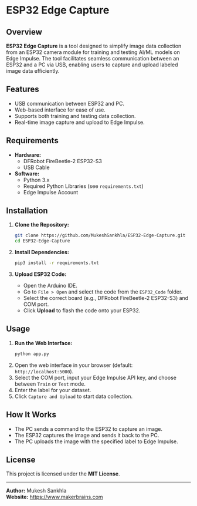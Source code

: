 # ESP32 Edge Capture

## Overview
**ESP32 Edge Capture** is a tool designed to simplify image data collection from an ESP32 camera module for training and testing AI/ML models on Edge Impulse. The tool facilitates seamless communication between an ESP32 and a PC via USB, enabling users to capture and upload labeled image data efficiently.

## Features
- USB communication between ESP32 and PC.
- Web-based interface for ease of use.
- Supports both training and testing data collection.
- Real-time image capture and upload to Edge Impulse.

## Requirements
- **Hardware:**
  - DFRobot FireBeetle-2 ESP32-S3
  - USB Cable
- **Software:**
  - Python 3.x
  - Required Python Libraries (see `requirements.txt`)
  - Edge Impulse Account

## Installation
1. **Clone the Repository:**
   ```bash
   git clone https://github.com/MukeshSankhla/ESP32-Edge-Capture.git
   cd ESP32-Edge-Capture
   ```

2. **Install Dependencies:**
   ```bash
   pip3 install -r requirements.txt
   ```

3. **Upload ESP32 Code:**
   - Open the Arduino IDE.
   - Go to `File > Open` and select the code from the `ESP32_Code` folder.
   - Select the correct board (e.g., DFRobot FireBeetle-2 ESP32-S3) and COM port.
   - Click **Upload** to flash the code onto your ESP32.

## Usage
1. **Run the Web Interface:**
   ```bash
   python app.py
   ```
2. Open the web interface in your browser (default: `http://localhost:5000`).
3. Select the COM port, input your Edge Impulse API key, and choose between `Train` or `Test` mode.
4. Enter the label for your dataset.
5. Click `Capture and Upload` to start data collection.

## How It Works
- The PC sends a command to the ESP32 to capture an image.
- The ESP32 captures the image and sends it back to the PC.
- The PC uploads the image with the specified label to Edge Impulse.

## License
This project is licensed under the **MIT License**.

---
**Author:** Mukesh Sankhla  
**Website:** https://www.makerbrains.com
